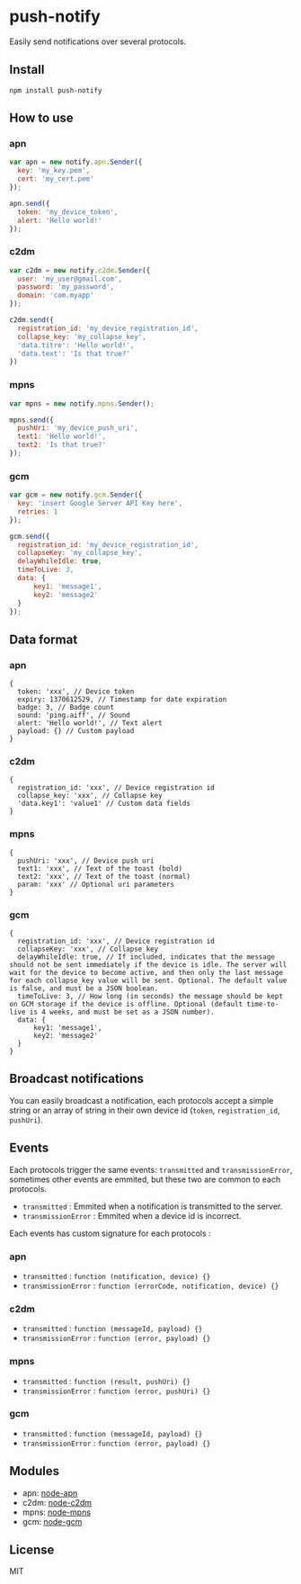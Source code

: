 # push-notify

Easily send notifications over several protocols.

## Install

```
npm install push-notify
```

## How to use

### apn

```javascript
var apn = new notify.apn.Sender({
  key: 'my_key.pem',
  cert: 'my_cert.pem'
});

apn.send({
  token: 'my_device_token',
  alert: 'Hello world!'
});
```

### c2dm

```javascript
var c2dm = new notify.c2dm.Sender({
  user: 'my_user@gmail.com',
  password: 'my_password',
  domain: 'com.myapp'
});

c2dm.send({
  registration_id: 'my_device_registration_id',
  collapse_key: 'my_collapse_key',
  'data.titre': 'Hello world!',
  'data.text': 'Is that true?'
})

```

### mpns

```javascript
var mpns = new notify.mpns.Sender();

mpns.send({
  pushUri: 'my_device_push_uri',
  text1: 'Hello world!',
  text2: 'Is that true?'
});
```

### gcm

```javascript
var gcm = new notify.gcm.Sender({
  key: 'insert Google Server API Key here',
  retries: 1 
});

gcm.send({
  registration_id: 'my_device_registration_id',
  collapseKey: 'my_collapse_key',
  delayWhileIdle: true,
  timeToLive: 3,
  data: {
      key1: 'message1',
      key2: 'message2'
  }
});
```

## Data format

### apn

```
{
  token: 'xxx', // Device token
  expiry: 1370612529, // Timestamp for date expiration
  badge: 3, // Badge count
  sound: 'ping.aiff', // Sound
  alert: 'Hello world!', // Text alert
  payload: {} // Custom payload
}
```

### c2dm

```
{
  registration_id: 'xxx', // Device registration id
  collapse_key: 'xxx', // Collapse key
  'data.key1': 'value1' // Custom data fields
}
```

### mpns

```
{
  pushUri: 'xxx', // Device push uri
  text1: 'xxx', // Text of the toast (bold)
  text2: 'xxx', // Text of the toast (normal)
  param: 'xxx' // Optional uri parameters
}
```

### gcm

```
{
  registration_id: 'xxx', // Device registration id
  collapseKey: 'xxx', // Collapse key
  delayWhileIdle: true, // If included, indicates that the message should not be sent immediately if the device is idle. The server will wait for the device to become active, and then only the last message for each collapse_key value will be sent. Optional. The default value is false, and must be a JSON boolean.
  timeToLive: 3, // How long (in seconds) the message should be kept on GCM storage if the device is offline. Optional (default time-to-live is 4 weeks, and must be set as a JSON number).
  data: {
      key1: 'message1',
      key2: 'message2'
  }
}
```

## Broadcast notifications

You can easily broadcast a notification, each protocols accept a simple string or an array of string in their own device id (`token`, `registration_id`, `pushUri`).

## Events

Each protocols trigger the same events: `transmitted` and `transmissionError`, sometimes other events are emmited, but these two are common to each protocols.

* `transmitted` : Emmited when a notification is transmitted to the server.
* `transmissionError` : Emmited when a device id is incorrect.

Each events has custom signature for each protocols :

### apn

* `transmitted` : `function (notification, device) {}`
* `transmissionError` : `function (errorCode, notification, device) {}`

### c2dm

* `transmitted` : `function (messageId, payload) {}`
* `transmissionError` : `function (error, payload) {}`

### mpns

* `transmitted` : `function (result, pushUri) {}`
* `transmissionError` : `function (error, pushUri) {}`

### gcm

* `transmitted` : `function (messageId, payload) {}`
* `transmissionError` : `function (error, payload) {}`

## Modules

* apn: [node-apn](https://github.com/argon/node-apn)
* c2dm: [node-c2dm](https://github.com/SpeCT/node-c2dm)
* mpns: [node-mpns](https://github.com/jeffwilcox/mpns)
* gcm: [node-gcm](https://github.com/ToothlessGear/node-gcm)

## License

MIT



